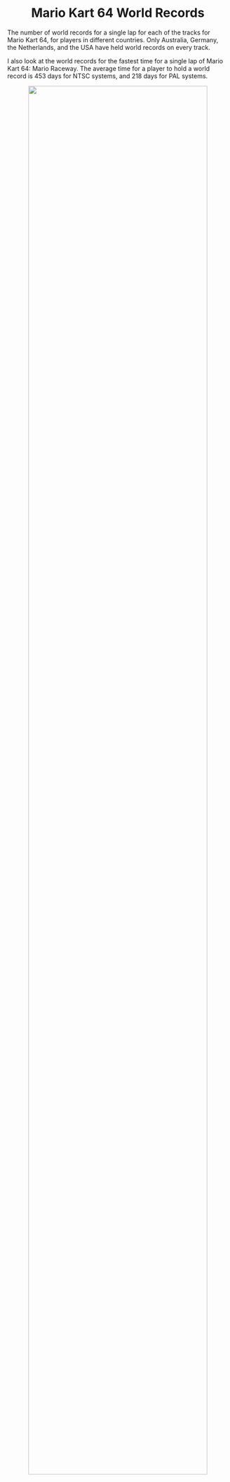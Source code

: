 <h1 align="center">
Mario Kart 64 World Records </h1>
The number of world records for a single lap for each of the tracks for Mario Kart 64, for players in different countries. Only Australia, Germany, the Netherlands, and the USA have held world records on every track. 

I also look at the world records for the fastest time for a single lap of Mario Kart 64: Mario Raceway. The average time for a player to hold a world record is 453 days for NTSC systems, and 218 days for PAL systems.

<p align="center">
  <img src="https://github.com/nrennie/tidytuesday/blob/main/2021/25-05-2021/25052021.jpg?raw=true" width="90%">
    </p>
